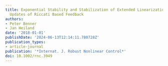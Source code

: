 ```yaml
---
title: Exponential Stability and Stabilization of Extended Linearizations via Continuous
  Updates of Riccati Based Feedback
authors:
- Peter Benner
- Jan Heiland
date: '2018-01-01'
publishDate: '2024-06-13T12:14:11.780728Z'
publication_types:
- article-journal
publication: '*Internat. J. Robust Nonlinear Control*'
doi: 10.1002/rnc.3949
---
```

